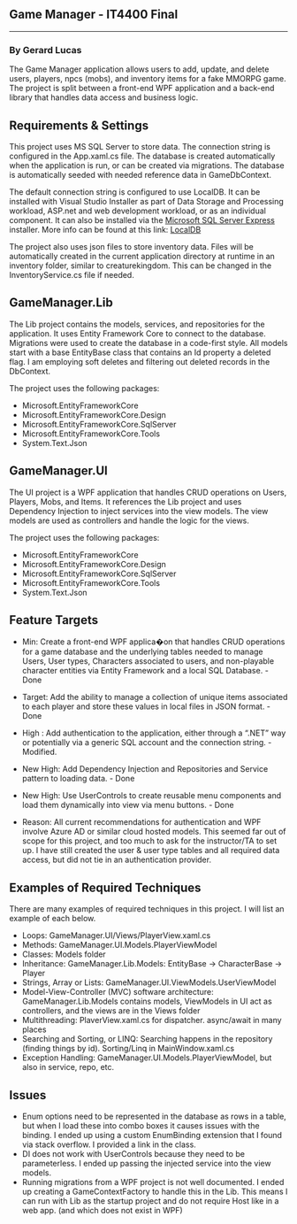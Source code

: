 ﻿## **Game Manager** - IT4400 Final
---
### By Gerard Lucas  

The Game Manager application allows users to add, update, and delete users, players, npcs (mobs), and inventory items for a fake MMORPG game.
The project is split between a front-end WPF application and a back-end library that handles data access and business logic.

## Requirements & Settings

This project uses MS SQL Server to store data. The connection string is configured in the App.xaml.cs file. The database is created automatically
when the application is run, or can be created via migrations. The database is automatically seeded with needed reference data in GameDbContext.

The default connection string is configured to use LocalDB. It can be installed with Visual Studio Installer as part of Data Storage and Processing workload,
ASP.net and web development workload, or as an individual component. It can also be installed via the [Microsoft SQL Server Express](https://www.microsoft.com/en-us/sql-server/sql-server-downloads) installer.
More info can be found at this link: [LocalDB](https://learn.microsoft.com/en-us/sql/database-engine/configure-windows/sql-server-express-localdb?view=sql-server-ver16)

The project also uses json files to store inventory data. Files will be automatically created in the current application directory at runtime in an inventory folder, similar to creaturekingdom. This can be changed in the InventoryService.cs file if needed.

## GameManager.Lib

The Lib project contains the models, services, and repositories for the application. It uses Entity Framework Core to connect to the database. Migrations were used
to create the database in a code-first style. All models start with a base EntityBase class that contains an Id property a deleted flag. I am employing soft deletes
and filtering out deleted records in the DbContext.

The project uses the following packages:

+ Microsoft.EntityFrameworkCore
+ Microsoft.EntityFrameworkCore.Design
+ Microsoft.EntityFrameworkCore.SqlServer
+ Microsoft.EntityFrameworkCore.Tools
+ System.Text.Json

## GameManager.UI

The UI project is a WPF application that handles CRUD operations on Users, Players, Mobs, and Items. It references the Lib project
and uses Dependency Injection to inject services into the view models. The view models are used as controllers and handle the logic for the views.

The project uses the following packages:

+ Microsoft.EntityFrameworkCore
+ Microsoft.EntityFrameworkCore.Design
+ Microsoft.EntityFrameworkCore.SqlServer
+ Microsoft.EntityFrameworkCore.Tools
+ System.Text.Json

## Feature Targets

+ Min: Create a front-end WPF applica�on that handles CRUD operations for a game database and
the underlying tables needed to manage Users, User types, Characters associated to users, and
non-playable character entities via Entity Framework and a local SQL Database. - Done
+ Target: Add the ability to manage a collection of unique items associated to each player and
store these values in local files in JSON format. - Done
+ High : Add authentication to the application, either through a “.NET” way or potentially via a generic SQL account
and the connection string. - Modified.
+ New High: Add Dependency Injection and Repositories and Service pattern to loading data. - Done
+ New High: Use UserControls to create reusable menu components and load them dynamically into view via menu buttons. - Done

+ Reason: All current recommendations for authentication and WPF involve Azure AD or similar cloud hosted models. This seemed far out of
scope for this project, and too much to ask for the instructor/TA to set up. I have still created the user & user type tables and all
required data access, but did not tie in an authentication provider.

## Examples of Required Techniques

There are many examples of required techniques in this project. I will list an example of each below.

+ Loops: GameManager.UI/Views/PlayerView.xaml.cs
+ Methods: GameManager.UI.Models.PlayerViewModel
+ Classes: Models folder
+ Inheritance: GameManager.Lib.Models: EntityBase -> CharacterBase -> Player
+ Strings, Array or Lists: GameManager.UI.ViewModels.UserViewModel
+ Model-View-Controller (MVC) software architecture: GameManager.Lib.Models contains models, ViewModels in UI act as controllers, and the views are in the Views folder
+ Multithreading: PlaverView.xaml.cs for dispatcher. async/await in many places
+ Searching and Sorting, or LINQ: Searching happens in the repository (finding things by id). Sorting/Linq in MainWindow.xaml.cs
+ Exception Handling: GameManager.UI.Models.PlayerViewModel, but also in service, repo, etc.

## Issues

+ Enum options need to be represented in the database as rows in a table, but when I load these into combo boxes it causes issues
with the binding. I ended up using a custom EnumBinding extension that I found via stack overflow. I provided a link in the class.
+ DI does not work with UserControls because they need to be parameterless. I ended up passing the injected service into the view models.
+ Running migrations from a WPF project is not well documented. I ended up creating a GameContextFactory to handle this in the Lib.
This means I can run with Lib as the startup project and do not require Host like in a web app. (and which does not exist in WPF)